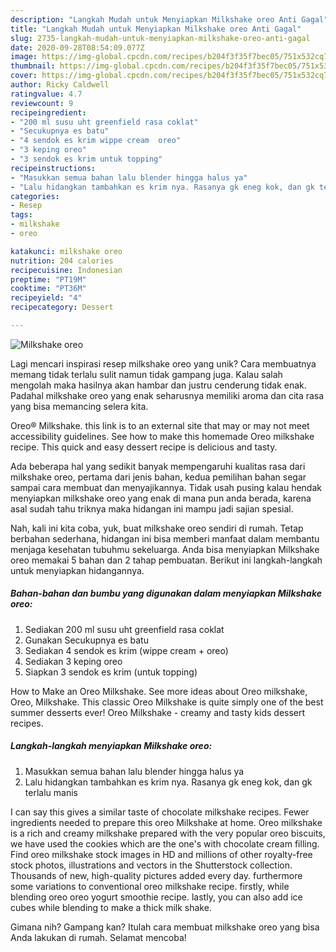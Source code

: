 ```yaml
---
description: "Langkah Mudah untuk Menyiapkan Milkshake oreo Anti Gagal"
title: "Langkah Mudah untuk Menyiapkan Milkshake oreo Anti Gagal"
slug: 2735-langkah-mudah-untuk-menyiapkan-milkshake-oreo-anti-gagal
date: 2020-09-28T08:54:09.077Z
image: https://img-global.cpcdn.com/recipes/b204f3f35f7bec05/751x532cq70/milkshake-oreo-foto-resep-utama.jpg
thumbnail: https://img-global.cpcdn.com/recipes/b204f3f35f7bec05/751x532cq70/milkshake-oreo-foto-resep-utama.jpg
cover: https://img-global.cpcdn.com/recipes/b204f3f35f7bec05/751x532cq70/milkshake-oreo-foto-resep-utama.jpg
author: Ricky Caldwell
ratingvalue: 4.7
reviewcount: 9
recipeingredient:
- "200 ml susu uht greenfield rasa coklat"
- "Secukupnya es batu"
- "4 sendok es krim wippe cream  oreo"
- "3 keping oreo"
- "3 sendok es krim untuk topping"
recipeinstructions:
- "Masukkan semua bahan lalu blender hingga halus ya"
- "Lalu hidangkan tambahkan es krim nya. Rasanya gk eneg kok, dan gk terlalu manis"
categories:
- Resep
tags:
- milkshake
- oreo

katakunci: milkshake oreo 
nutrition: 204 calories
recipecuisine: Indonesian
preptime: "PT19M"
cooktime: "PT36M"
recipeyield: "4"
recipecategory: Dessert

---
```



![Milkshake oreo](https://img-global.cpcdn.com/recipes/b204f3f35f7bec05/751x532cq70/milkshake-oreo-foto-resep-utama.jpg)

Lagi mencari inspirasi resep milkshake oreo yang unik? Cara membuatnya memang tidak terlalu sulit namun tidak gampang juga. Kalau salah mengolah maka hasilnya akan hambar dan justru cenderung tidak enak. Padahal milkshake oreo yang enak seharusnya memiliki aroma dan cita rasa yang bisa memancing selera kita.

Oreo® Milkshake. this link is to an external site that may or may not meet accessibility guidelines. See how to make this homemade Oreo milkshake recipe. This quick and easy dessert recipe is delicious and tasty.

Ada beberapa hal yang sedikit banyak mempengaruhi kualitas rasa dari milkshake oreo, pertama dari jenis bahan, kedua pemilihan bahan segar sampai cara membuat dan menyajikannya. Tidak usah pusing kalau hendak menyiapkan milkshake oreo yang enak di mana pun anda berada, karena asal sudah tahu triknya maka hidangan ini mampu jadi sajian spesial.


Nah, kali ini kita coba, yuk, buat milkshake oreo sendiri di rumah. Tetap berbahan sederhana, hidangan ini bisa memberi manfaat dalam membantu menjaga kesehatan tubuhmu sekeluarga. Anda bisa menyiapkan Milkshake oreo memakai 5 bahan dan 2 tahap pembuatan. Berikut ini langkah-langkah untuk menyiapkan hidangannya.

<!--inarticleads1-->

##### Bahan-bahan dan bumbu yang digunakan dalam menyiapkan Milkshake oreo:

1. Sediakan 200 ml susu uht greenfield rasa coklat
1. Gunakan Secukupnya es batu
1. Sediakan 4 sendok es krim (wippe cream + oreo)
1. Sediakan 3 keping oreo
1. Siapkan 3 sendok es krim (untuk topping)


How to Make an Oreo Milkshake. See more ideas about Oreo milkshake, Oreo, Milkshake. This classic Oreo Milkshake is quite simply one of the best summer desserts ever! Oreo Milkshake - creamy and tasty kids dessert recipes. 

<!--inarticleads2-->

##### Langkah-langkah menyiapkan Milkshake oreo:

1. Masukkan semua bahan lalu blender hingga halus ya
1. Lalu hidangkan tambahkan es krim nya. Rasanya gk eneg kok, dan gk terlalu manis


I can say this gives a similar taste of chocolate milkshake recipes. Fewer ingredients needed to prepare this oreo Milkshake at home. Oreo milkshake is a rich and creamy milkshake prepared with the very popular oreo biscuits, we have used the cookies which are the one&#39;s with chocolate cream filling. Find oreo milkshake stock images in HD and millions of other royalty-free stock photos, illustrations and vectors in the Shutterstock collection. Thousands of new, high-quality pictures added every day. furthermore some variations to conventional oreo milkshake recipe. firstly, while blending oreo oreo yogurt smoothie recipe. lastly, you can also add ice cubes while blending to make a thick milk shake. 

Gimana nih? Gampang kan? Itulah cara membuat milkshake oreo yang bisa Anda lakukan di rumah. Selamat mencoba!

